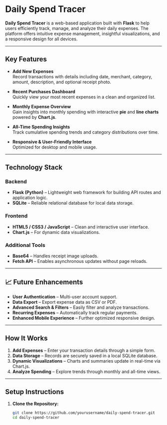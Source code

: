 # Daily Spend Tracer

**Daily Spend Tracer** is a web-based application built with **Flask** to help users efficiently track, manage, and analyze their daily expenses. The platform offers intuitive expense management, insightful visualizations, and a responsive design for all devices.

---

## Key Features

- **Add New Expenses**  
  Record transactions with details including date, merchant, category, amount, description, and optional receipt photo.

- **Recent Purchases Dashboard**  
  Quickly view your most recent expenses in a clean and organized list.

- **Monthly Expense Overview**  
  Gain insights into monthly spending with interactive **pie** and **line charts** powered by **Chart.js**.

- **All-Time Spending Insights**  
  Track cumulative spending trends and category distributions over time.

- **Responsive & User-Friendly Interface**  
  Optimized for desktop and mobile usage.

---

## Technology Stack

### **Backend**
- **Flask (Python)** – Lightweight web framework for building API routes and application logic.  
- **SQLite** – Reliable relational database for local data storage.

### **Frontend**
- **HTML5 / CSS3 / JavaScript** – Clean and interactive user interface.  
- **Chart.js** – For dynamic data visualizations.

### **Additional Tools**
- **Base64** – Handles receipt image uploads.  
- **Fetch API** – Enables asynchronous updates without page reloads.

---

## 📈 Future Enhancements

- **User Authentication** – Multi-user account support.  
- **Data Export** – Export expense data as CSV or PDF.  
- **Advanced Search & Filters** – Easily filter and analyze transactions.  
- **Recurring Expenses** – Automatically track regular payments.  
- **Enhanced Mobile Experience** – Further optimized responsive design.

---

## How It Works

1. **Add Expenses** – Enter your transaction details through a simple form.  
2. **Data Storage** – Records are securely saved in a local SQLite database.  
3. **Dynamic Visualizations** – Charts and summaries update in real-time via Chart.js.  
4. **Analyze Spending** – Explore trends through monthly and all-time views.

---

##  Setup Instructions

1. **Clone the Repository:**
   ```bash
   git clone https://github.com/yourusername/daily-spend-tracer.git
   cd daily-spend-tracer
